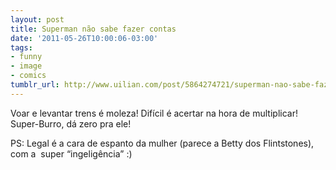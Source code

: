 ```yaml
---
layout: post
title: Superman não sabe fazer contas
date: '2011-05-26T10:00:06-03:00'
tags:
- funny
- image
- comics
tumblr_url: http://www.uilian.com/post/5864274721/superman-nao-sabe-fazer-contas
---
```

Voar e levantar trens é moleza! Difícil é acertar na hora de multiplicar!
Super-Burro, dá zero pra ele!

PS: Legal é a cara de espanto da mulher (parece a Betty dos Flintstones), com a  super “ingeligência” :)
